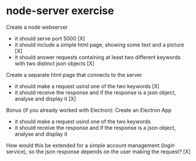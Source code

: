 # node-server exercise

Create a node webserver

* it should serve port 5000 [X]
* it should include a simple html page, showing some text and a picture [X]
* it should answer requests containing at least two different keywords with two distinct json objects [X]

Create a separate html page that connects to the server

* it should make a request usind one of the two keywords [X]
* it should receive the response and if the response is a json object, analyse and display it [X]

Bonus (if you already worked with Electron): Create an Electron App

* it should make a request usind one of the two keywords
* it should receive the response and if the response is a json object, analyse and display it
  
How would this be extended for a simple account management (login service), so the json response depends on the user making the request? [X]
